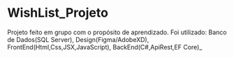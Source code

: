 # WishList_Projeto
Projeto feito em grupo com o propósito de aprendizado. Foi utilizado: Banco de Dados(SQL Server), Design(Figma/AdobeXD), FrontEnd(Html,Css,JSX,JavaScript), BackEnd(C#,ApiRest,EF Core)_

